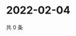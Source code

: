 # 2022-02-04

共 0 条

<!-- BEGIN WEIBO -->
<!-- 最后更新时间 Fri Feb 04 2022 22:07:22 GMT+0800 (China Standard Time) -->

<!-- END WEIBO -->
